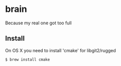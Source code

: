 brain
=====

Because my real one got too full

Install
-------

On OS X you need to install 'cmake' for libgit2/rugged

~~~ sh
$ brew install cmake
~~~

